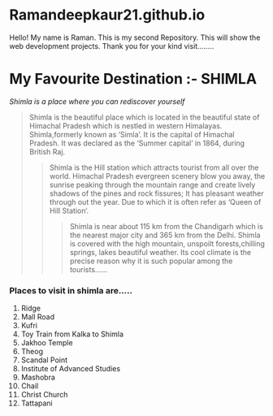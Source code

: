 # Ramandeepkaur21.github.io
Hello! My name is Raman. This is my second Repository. This will show the web development projects.
Thank you for your kind visit........
# My Favourite Destination :- SHIMLA
*Shimla is a place where you can rediscover yourself*
  > Shimla is the beautiful place which is located in the beautiful state of Himachal Pradesh which is nestled in western Himalayas. Shimla,formerly known as ‘Simla’. It is the capital of Himachal Pradesh. It was declared as the ‘Summer capital’ in 1864, during British Raj.
>> Shimla is the Hill station which attracts tourist from all over the world. Himachal Pradesh evergreen scenery blow you away, the sunrise peaking through the mountain range and create lively shadows of the pines and rock fissures; It has pleasant weather through out the year. Due to which it is often refer as ‘Queen of Hill Station‘.
> > > Shimla is near about 115 km from the Chandigarh which is the nearest major city  and 365 km from the Delhi. Shimla is covered with the high mountain, unspoilt forests,chilling springs, lakes beautiful weather. Its cool climate is the precise reason why it is such popular among the tourists......
### Places to visit in shimla are.....
1.  Ridge
2.   Mall Road
3.    Kufri
4. Toy Train from Kalka to Shimla
5.  Jakhoo Temple
6.   Theog
7.    Scandal Point
8. Institute of Advanced Studies
9.  Mashobra
10.   Chail
11.   Christ Church
12.    Tattapani
